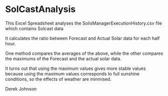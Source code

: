 # SolCastAnalysis
This Excel Spreadsheet analyses the SolisManagerExecutionHistory.csv file which contains Solcast data

It calculates the ratio  between Forecast and Actual Solar data for each half hour.

One method compares the averages of the above, while the other
compares the maximums of the Forecast and the actual solar data.

It turns out that using the maximum values gives more stable values because
using the maximum values corresponds to full sunshine conditions, so the 
effects of weather are minmised.

Derek Johnson
